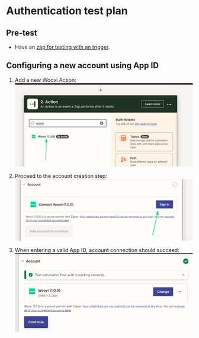 # Authentication test plan

## Pre-test
- Have an [zap for testing with an trigger](https://help.zapier.com/hc/en-us/articles/8496309697421-Create-Zaps).

## Configuring a new account using App ID
1. Add a new Woovi Action:
   ![Adding a new Woovi action](./__assets__/add-new-woovi-action.png)

2. Proceed to the account creation step:
    ![Connecting to Woovi](./__assets__/connecting-to-woovi.png)

3. When entering a valid App ID, account connection should succeed:
   ![Successful account connection](./__assets__/successful-account-connection.png)
